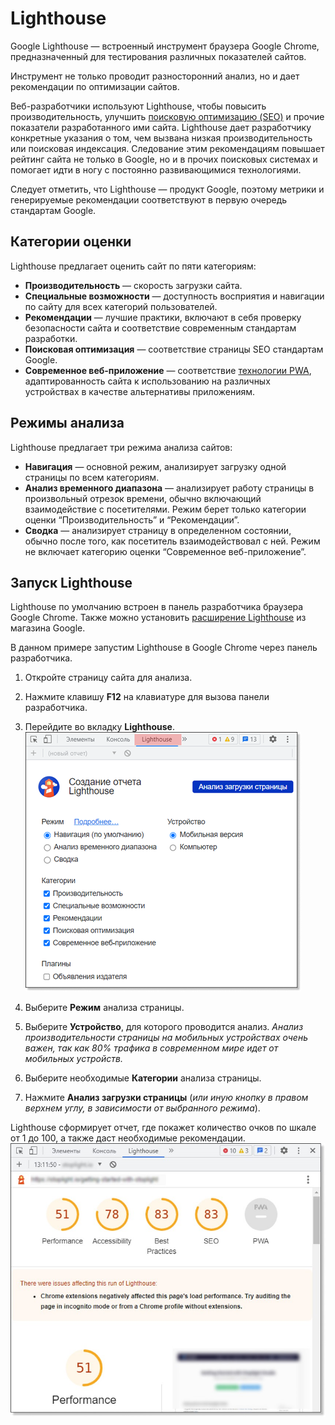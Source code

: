 # Lighthouse

Google Lighthouse — встроенный инструмент браузера Google Chrome, предназначенный для тестирования различных показателей сайтов.

Инструмент не только проводит разносторонний анализ, но и дает рекомендации по оптимизации сайтов.

Веб-разработчики используют Lighthouse, чтобы повысить производительность, улучшить [поисковую оптимизацию (SEO)](https://developers.google.com/search/docs/fundamentals/get-started?hl=ru) и прочие показатели разработанного ими сайта. Lighthouse дает разработчику конкретные указания о том, чем вызвана низкая производительность или поисковая индексация. Следование этим рекомендациям повышает рейтинг сайта не только в Google, но и в прочих поисковых системах и помогает идти в ногу с постоянно развивающимися технологиями.

Следует отметить, что Lighthouse — продукт Google, поэтому метрики и генерируемые рекомендации соответствуют в первую очередь стандартам Google.

## Категории оценки

Lighthouse предлагает оценить сайт по пяти категориям:

- **Производительность** — скорость загрузки сайта.
- **Специальные возможности** — доступность восприятия и навигации по сайту для всех категорий пользователей.
- **Рекомендации** — лучшие практики, включают в себя проверку безопасности сайта и соответствие современным стандартам разработки.
- **Поисковая оптимизация** — соответствие страницы SEO стандартам Google.
- **Современное веб-приложение** — соответствие [технологии PWA](https://sibdev.pro/blog/articles/chto-takoe-pwa-i-nuzhno-li-eto-vashemu-proektu), адаптированность сайта к использованию на различных устройствах в качестве альтернативы приложениям.

## Режимы анализа

Lighthouse предлагает три режима анализа сайтов:

- **Навигация** — основной режим, анализирует загрузку одной страницы по всем категориям.
- **Анализ временного диапазона** — анализирует работу страницы в произвольный отрезок времени, обычно включающий взаимодействие с посетителями. Режим берет только категории оценки “Производительность” и “Рекомендации”.
- **Сводка** — анализирует страницу в определенном состоянии, обычно после того, как посетитель взаимодействовал с ней. Режим не включает категорию оценки “Современное веб-приложение”.

## Запуск Lighthouse

Lighthouse по умолчанию встроен в панель разработчика браузера Google Chrome. Также можно установить [расширение Lighthouse](https://chrome.google.com/webstore/detail/lighthouse/blipmdconlkpinefehnmjammfjpmpbjk) из магазина Google.

В данном примере запустим Lighthouse в Google Chrome через панель разработчика.

1. Откройте страницу сайта для анализа.
2. Нажмите клавишу **F12** на клавиатуре для вызова панели разработчика.
3. Перейдите во вкладку **Lighthouse**.
![вкладка Lighthouse в DevTools](/media/lighthouse1.png)

4. Выберите **Режим** анализа страницы.
5. Выберите **Устройство**, для которого проводится анализ.
_Анализ производительности страницы на мобильных устройствах очень важен, так как 80% трафика в современном мире идет от мобильных устройств._
6.	Выберите необходимые **Категории** анализа страницы.
7.	Нажмите **Анализ загрузки страницы** (_или иную кнопку в правом верхнем углу, в зависимости от выбранного режима_).

Lighthouse сформирует отчет, где покажет количество очков по шкале от 1 до 100, а также даст необходимые рекомендации.
![пример отчета Lighthouse](/media/lighthouse2.jpg)